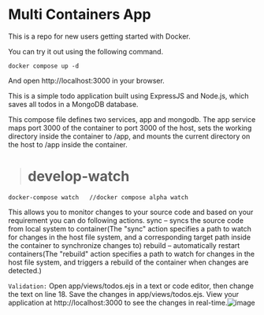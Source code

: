 # Multi Containers App

This is a repo for new users getting started with Docker.

You can try it out using the following command.

```docker compose up -d```

And open http://localhost:3000 in your browser.

This is a simple todo application built using ExpressJS and Node.js, which saves all todos in a MongoDB database.

This compose file defines two services, app and mongodb.
The app service maps port 3000 of the container to port 3000 of the host, sets the working directory inside the container to /app, and mounts the current directory on the host to /app inside the container. 

># develop-watch

``` docker-compose watch   //docker compose alpha watch  ```

This allows you to monitor changes to your source code and based on your requirement you can do following actions.
sync – syncs the source code from local system to container(The "sync" action specifies a path to watch for changes in the host file system, and a corresponding target path inside the container to synchronize changes to)
rebuild – automatically restart containers(The "rebuild" action specifies a path to watch for changes in the host file system, and triggers a rebuild of the container when changes are detected.)

```Validation:```
Open app/views/todos.ejs in a text or code editor, then change the text on line 18.
Save the changes in app/views/todos.ejs.
View your application at http://localhost:3000 to see the changes in real-time.![image](https://github.com/user-attachments/assets/f0621172-0fec-4cf5-8def-60f892057580)
